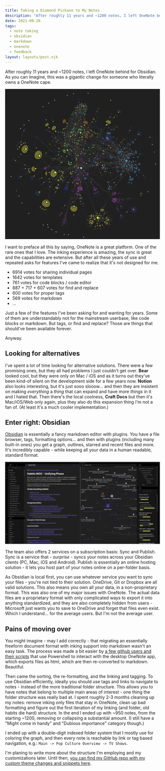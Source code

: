 ```yaml
---
title: Taking a Diamond Pickaxe to My Notes
description: "After roughly 11 years and ~1200 notes, I left OneNote behind for Obsidian. As you can imagine, this was a gigantic change for someone who literally owns a OneNote cape."
date: 2021-09-28
tags:
  - note taking
  - obsidian
  - markdown
  - onenote
  - feedback
layout: layouts/post.njk
---
```

After roughly 11 years and ~1200 notes, I left OneNote behind for Obsidian. As you can imagine, this was a gigantic change for someone who literally owns a OneNote cape.

![Obsidian Graph of my notes](/img/obsidian-graph.png)

I want to preface all this by saying, OneNote is a great platform. One of the rare ones that I love. The inking experience is amazing, the sync is great and the capabilities are extensive. But after all these years of use and repeated asks for features I've came to realize that it's not designed for me.  

- 6914 votes for sharing individual pages
- 1642 votes for templates
- 761 votes for code blocks / code editor
- 887 + 717 + 607 votes for find and replace
- 600 votes for proper tags
- 569 votes for markdown
- ...

Just a few of the features I've been asking for and wanting for years. Some of them are understandably not for the mainstream userbase, like code blocks or markdown. But tags, or find and replace? Those are things that should've been available forever.

Anyway.

## Looking for alternatives

I've spent a lot of time looking for alternative solutions. There were a few promising ones, but they all had problems I just couldn't get over. **Bear** looked cool, but they were only on Mac / iOS and as it turns out they've been kind-of silent on the development side for a few years now. **Notion** also looks interesting, but it's just sooo slooow... and then they are insistent on making _everything_ a _thing_ that can expand and have more _things_ in it and I hated that. Then there's the local coolness, **Craft Docs** but then it's Mac/iOS/Web only again, plus they also do this expansion thing I'm not a fan of. (At least it's a much cooler implementation.)

## Enter right: Obsidian

[Obsidian](https://obsidian.md) is essentially a fancy markdown editor with plugins. You have a file browser, tags, formatting options... and then with plugins (including many built-in ones) you get a graph, outlines, starred and recent files and more. It's incredibly capable - while keeping all your data in a human readable, standard format. 

![Screenshot of Obsidian from their website](/img/obsidian-scr.png)

The team also offers 2 services on a subscription basis: Sync and Publish. Sync is a service that - _surprise_ - syncs your notes across your Obsidian clients (PC, Mac, iOS and Android). Publish is essentially an online hosting solution - it lets you host part of your notes online on a per-folder basis. 

As Obsidian is local first, you can use whatever service you want to sync your files - you're not tied to their solution. OneDrive, Git or Dropbox are all valid solutions. This also means you own all your data, in a non-proprietary format. This was also one of my major issues with OneNote. The actual data files are a proprietary format with only complicated ways to export it into anything standardized, and they are also completely hidden from users - Microsoft just wants you to save to OneDrive and forget that files even exist. Which I understand... for the average users. But I'm not the average user.

## Pains of moving over

You might imagine - may I add correctly - that migrating an essentially freeform document format with inking support into markdown wasn't an easy task. The process was made a bit easier by [a few github users and their scripts](https://github.com/SjoerdV/ConvertOneNote2MarkDown) that use Powershell to interact with the desktop OneNote app, which exports files as html, which are then re-converted to markdown. Beautiful.

Then came the sorting, the re-formatting, and the linking and tagging. To use Obsidian efficiently, ideally you should use tags and links to navigate to notes - instead of the more traditional folder structure. This allows you to have notes that belong to multiple main areas of interest - one thing the folder structure was really bad at. I spent roughly 2-3 months cleaning up my notes: remove inking only files that stay in OneNote, clean up bad formatting and figure out the first iteration of my linking (and folder, old habits die hard) structure. In the end I ended up with ~950 notes, from the starting ~1200, removing or collapsing a substantial amount. (I still have a "Might come in handy" and "Dubious importance" category though.)

I ended up with a double-digit indexed folder system that I mostly use for coloring the graph, and then every note is reachable by link or tag based navigation, e.g.: `Main -> Pop Culture Overview -> TV Shows`.  

I'm planing to write more about the structure I'm employing and my customizations later. Until then, [you can find my GitHub repo with my custom theme changes and snippets here](https://github.com/tomzorz/obsidian-toolkit). 